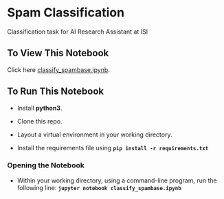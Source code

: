 # Spam Classification
Classification task for AI Research Assistant at ISI 

## To View This Notebook
Click here [classify_spambase.ipynb](https://github.com/Zuoway/spam_classification/blob/master/classify_spambase.ipynb).

## To Run This Notebook

* Install **python3**.

* Clone this repo.

* Layout a virtual environment in your working directory.

* Install the requirements file using **`pip install -r requirements.txt`**

### Opening the Notebook
* Within your working directory, using a command-line program, run the following line: **`jupyter notebook classify_spambase.ipynb`**